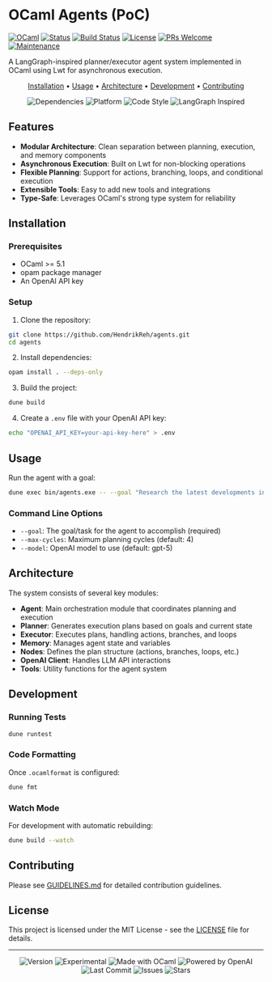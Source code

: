 # OCaml Agents (PoC)

[![OCaml](https://img.shields.io/badge/OCaml-%3E%3D%205.1-orange.svg)](https://ocaml.org)
[![Status](https://img.shields.io/badge/Status-Proof%20of%20Concept-yellow.svg)](https://github.com/HendrikReh/agents)
[![Build Status](https://img.shields.io/github/actions/workflow/status/HendrikReh/agents/ci.yml?branch=main)](https://github.com/HendrikReh/agents/actions)
[![License](https://img.shields.io/github/license/HendrikReh/agents)](LICENSE)
[![PRs Welcome](https://img.shields.io/badge/PRs-welcome-brightgreen.svg)](docs/GUIDELINES.md)
[![Maintenance](https://img.shields.io/badge/Maintained%3F-yes-green.svg)](https://github.com/HendrikReh/agents/graphs/commit-activity)

A LangGraph-inspired planner/executor agent system implemented in OCaml using Lwt for asynchronous execution.

<p align="center">
  <a href="#installation">Installation</a> •
  <a href="#usage">Usage</a> •
  <a href="#architecture">Architecture</a> •
  <a href="#development">Development</a> •
  <a href="#contributing">Contributing</a>
</p>

<p align="center">
  <img src="https://img.shields.io/badge/Dependencies-Lwt%20%7C%20Yojson%20%7C%20Cohttp-blue.svg" alt="Dependencies">
  <img src="https://img.shields.io/badge/Platform-Linux%20%7C%20macOS%20%7C%20Windows-lightgrey.svg" alt="Platform">
  <img src="https://img.shields.io/badge/Code%20Style-OCamlformat-blueviolet.svg" alt="Code Style">
  <img src="https://img.shields.io/badge/LangGraph-Inspired-ff69b4.svg" alt="LangGraph Inspired">
</p>

## Features

- **Modular Architecture**: Clean separation between planning, execution, and memory components
- **Asynchronous Execution**: Built on Lwt for non-blocking operations
- **Flexible Planning**: Support for actions, branching, loops, and conditional execution
- **Extensible Tools**: Easy to add new tools and integrations
- **Type-Safe**: Leverages OCaml's strong type system for reliability

## Installation

### Prerequisites

- OCaml >= 5.1
- opam package manager
- An OpenAI API key

### Setup

1. Clone the repository:
```bash
git clone https://github.com/HendrikReh/agents.git
cd agents
```

2. Install dependencies:
```bash
opam install . --deps-only
```

3. Build the project:
```bash
dune build
```

4. Create a `.env` file with your OpenAI API key:
```bash
echo "OPENAI_API_KEY=your-api-key-here" > .env
```

## Usage

Run the agent with a goal:

```bash
dune exec bin/agents.exe -- --goal "Research the latest developments in quantum computing"
```

### Command Line Options

- `--goal`: The goal/task for the agent to accomplish (required)
- `--max-cycles`: Maximum planning cycles (default: 4)
- `--model`: OpenAI model to use (default: gpt-5)

## Architecture

The system consists of several key modules:

- **Agent**: Main orchestration module that coordinates planning and execution
- **Planner**: Generates execution plans based on goals and current state
- **Executor**: Executes plans, handling actions, branches, and loops
- **Memory**: Manages agent state and variables
- **Nodes**: Defines the plan structure (actions, branches, loops, etc.)
- **OpenAI Client**: Handles LLM API interactions
- **Tools**: Utility functions for the agent system

## Development

### Running Tests

```bash
dune runtest
```

### Code Formatting

Once `.ocamlformat` is configured:
```bash
dune fmt
```

### Watch Mode

For development with automatic rebuilding:
```bash
dune build --watch
```

## Contributing

Please see [GUIDELINES.md](docs/GUIDELINES.md) for detailed contribution guidelines.

## License

This project is licensed under the MIT License - see the [LICENSE](LICENSE) file for details.

---

<p align="center">
  <img src="https://img.shields.io/badge/Version-0.1.0--alpha-red.svg" alt="Version">
  <img src="https://img.shields.io/badge/Stage-Experimental-orange.svg" alt="Experimental">
  <img src="https://img.shields.io/badge/Made%20with-OCaml-orange.svg" alt="Made with OCaml">
  <img src="https://img.shields.io/badge/Powered%20by-OpenAI-412991.svg" alt="Powered by OpenAI">
  <img src="https://img.shields.io/github/last-commit/HendrikReh/agents" alt="Last Commit">
  <img src="https://img.shields.io/github/issues/HendrikReh/agents" alt="Issues">
  <img src="https://img.shields.io/github/stars/HendrikReh/agents?style=social" alt="Stars">
</p>
